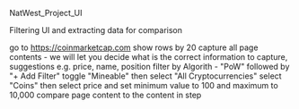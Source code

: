 NatWest_Project_UI

Filtering UI and extracting data for comparison

go to https://coinmarketcap.com
show rows by 20
capture all page contents - we will let you decide what is the correct information to capture, suggestions e.g. price, name, position
filter by Algorith - "PoW"
followed by "+ Add Filter"
toggle "Mineable"
then select "All Cryptocurrencies"
select "Coins"
then select price and set minimum value to 100 and maximum to 10,000
compare page content to the content in step 

